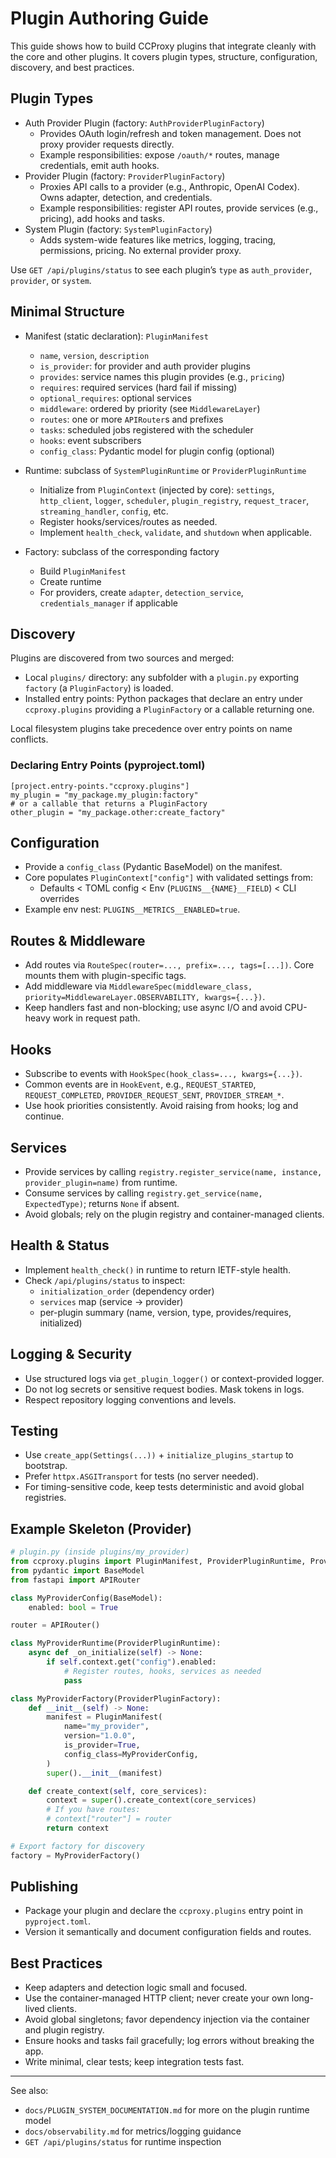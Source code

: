 # Plugin Authoring Guide

This guide shows how to build CCProxy plugins that integrate cleanly with the core and other plugins. It covers plugin types, structure, configuration, discovery, and best practices.

## Plugin Types

- Auth Provider Plugin (factory: `AuthProviderPluginFactory`)
  - Provides OAuth login/refresh and token management. Does not proxy provider requests directly.
  - Example responsibilities: expose `/oauth/*` routes, manage credentials, emit auth hooks.
- Provider Plugin (factory: `ProviderPluginFactory`)
  - Proxies API calls to a provider (e.g., Anthropic, OpenAI Codex). Owns adapter, detection, and credentials.
  - Example responsibilities: register API routes, provide services (e.g., pricing), add hooks and tasks.
- System Plugin (factory: `SystemPluginFactory`)
  - Adds system-wide features like metrics, logging, tracing, permissions, pricing. No external provider proxy.

Use `GET /api/plugins/status` to see each plugin’s `type` as `auth_provider`, `provider`, or `system`.

## Minimal Structure

- Manifest (static declaration): `PluginManifest`
  - `name`, `version`, `description`
  - `is_provider`: for provider and auth provider plugins
  - `provides`: service names this plugin provides (e.g., `pricing`)
  - `requires`: required services (hard fail if missing)
  - `optional_requires`: optional services
  - `middleware`: ordered by priority (see `MiddlewareLayer`)
  - `routes`: one or more `APIRouter`s and prefixes
  - `tasks`: scheduled jobs registered with the scheduler
  - `hooks`: event subscribers
  - `config_class`: Pydantic model for plugin config (optional)

- Runtime: subclass of `SystemPluginRuntime` or `ProviderPluginRuntime`
  - Initialize from `PluginContext` (injected by core): `settings`, `http_client`, `logger`, `scheduler`, `plugin_registry`, `request_tracer`, `streaming_handler`, `config`, etc.
  - Register hooks/services/routes as needed.
  - Implement `health_check`, `validate`, and `shutdown` when applicable.

- Factory: subclass of the corresponding factory
  - Build `PluginManifest`
  - Create runtime
  - For providers, create `adapter`, `detection_service`, `credentials_manager` if applicable

## Discovery

Plugins are discovered from two sources and merged:
- Local `plugins/` directory: any subfolder with a `plugin.py` exporting `factory` (a `PluginFactory`) is loaded.
- Installed entry points: Python packages that declare an entry under `ccproxy.plugins` providing a `PluginFactory` or a callable returning one.

Local filesystem plugins take precedence over entry points on name conflicts.

### Declaring Entry Points (pyproject.toml)

```
[project.entry-points."ccproxy.plugins"]
my_plugin = "my_package.my_plugin:factory"
# or a callable that returns a PluginFactory
other_plugin = "my_package.other:create_factory"
```

## Configuration

- Provide a `config_class` (Pydantic BaseModel) on the manifest.
- Core populates `PluginContext["config"]` with validated settings from:
  - Defaults < TOML config < Env (`PLUGINS__{NAME}__FIELD`) < CLI overrides
- Example env nest: `PLUGINS__METRICS__ENABLED=true`.

## Routes & Middleware

- Add routes via `RouteSpec(router=..., prefix=..., tags=[...])`. Core mounts them with plugin-specific tags.
- Add middleware via `MiddlewareSpec(middleware_class, priority=MiddlewareLayer.OBSERVABILITY, kwargs={...})`.
- Keep handlers fast and non-blocking; use async I/O and avoid CPU-heavy work in request path.

## Hooks

- Subscribe to events with `HookSpec(hook_class=..., kwargs={...})`.
- Common events are in `HookEvent`, e.g., `REQUEST_STARTED`, `REQUEST_COMPLETED`, `PROVIDER_REQUEST_SENT`, `PROVIDER_STREAM_*`.
- Use hook priorities consistently. Avoid raising from hooks; log and continue.

## Services

- Provide services by calling `registry.register_service(name, instance, provider_plugin=name)` from runtime.
- Consume services by calling `registry.get_service(name, ExpectedType)`; returns `None` if absent.
- Avoid globals; rely on the plugin registry and container-managed clients.

## Health & Status

- Implement `health_check()` in runtime to return IETF-style health.
- Check `/api/plugins/status` to inspect:
  - `initialization_order` (dependency order)
  - `services` map (service -> provider)
  - per-plugin summary (name, version, type, provides/requires, initialized)

## Logging & Security

- Use structured logs via `get_plugin_logger()` or context-provided logger.
- Do not log secrets or sensitive request bodies. Mask tokens in logs.
- Respect repository logging conventions and levels.

## Testing

- Use `create_app(Settings(...))` + `initialize_plugins_startup` to bootstrap.
- Prefer `httpx.ASGITransport` for tests (no server needed).
- For timing-sensitive code, keep tests deterministic and avoid global registries.

## Example Skeleton (Provider)

```python
# plugin.py (inside plugins/my_provider)
from ccproxy.plugins import PluginManifest, ProviderPluginRuntime, ProviderPluginFactory
from pydantic import BaseModel
from fastapi import APIRouter

class MyProviderConfig(BaseModel):
    enabled: bool = True

router = APIRouter()

class MyProviderRuntime(ProviderPluginRuntime):
    async def _on_initialize(self) -> None:
        if self.context.get("config").enabled:
            # Register routes, hooks, services as needed
            pass

class MyProviderFactory(ProviderPluginFactory):
    def __init__(self) -> None:
        manifest = PluginManifest(
            name="my_provider",
            version="1.0.0",
            is_provider=True,
            config_class=MyProviderConfig,
        )
        super().__init__(manifest)

    def create_context(self, core_services):
        context = super().create_context(core_services)
        # If you have routes:
        # context["router"] = router
        return context

# Export factory for discovery
factory = MyProviderFactory()
```

## Publishing

- Package your plugin and declare the `ccproxy.plugins` entry point in `pyproject.toml`.
- Version it semantically and document configuration fields and routes.

## Best Practices

- Keep adapters and detection logic small and focused.
- Use the container-managed HTTP client; never create your own long-lived clients.
- Avoid global singletons; favor dependency injection via the container and plugin registry.
- Ensure hooks and tasks fail gracefully; log errors without breaking the app.
- Write minimal, clear tests; keep integration tests fast.

---

See also:
- `docs/PLUGIN_SYSTEM_DOCUMENTATION.md` for more on the plugin runtime model
- `docs/observability.md` for metrics/logging guidance
- `GET /api/plugins/status` for runtime inspection

